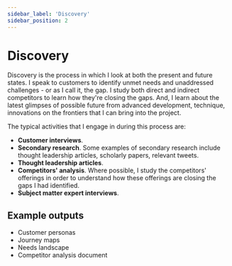 ```yaml
---
sidebar_label: 'Discovery'
sidebar_position: 2
---
```


# Discovery   

Discovery is the process in which I look at both the present and future states. I speak to customers to identify unmet needs and  unaddressed challenges - or as I call it, the gap. I study both direct and indirect competitors to learn how they're closing the gaps. And, I learn about the latest glimpses of possible future from advanced development, technique, innovations on the frontiers that I can bring into the project. 

The typical activities that I engage in during this process are:

* **Customer interviews**.
* **Secondary research**. Some examples of secondary research include thought leadership articles, scholarly papers, relevant tweets.
* **Thought leadership articles**. 
* **Competitors' analysis**. Where possible, I study the competitors' offerings in order to understand how these offerings are closing the gaps I had identified. 
* **Subject matter expert interviews**.

## Example outputs

* Customer personas
* Journey maps
* Needs landscape
* Competitor analysis document
